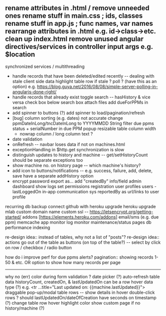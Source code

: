 rename attributes in .html / remove unneeded ones
rename stuff in main.css ; ids, classes
rename stuff in app.js ; func names, var names
rearrange attributes in .html e.g. id->class->etc.
clean up index.html
remove unused angular directives/services in controller input args e.g. $location
-------------------------------------------

synchronized services / multithreading
- handle records that have been deleted/edited recently -- dealing with stale client side data
    highlight table row if stale ?
    poll ? (have this as an option) e.g. https://blog.guya.net/2016/08/08/simple-server-polling-in-angularjs-done-right/
- handle records that already exist
toggle search -- hasHistory & vice versa
    check box below search box
attach files
add dueForPPMs in search
- add spinner to buttons (?)
    add spinner to load/pagination/refresh
- [bug] column sorting (e.g. dates) not accurate
    change ppmDateInLong/tncDateInLong to YYYYMMDD String
filter due ppms status + serialNumber in due PPM popup
resizable table column width
    - nowrap column / long column text ?
- date validation
- onRefresh -- navbar loses data if not on machines.html
- exceptionHandling in $http.get
synchronization is slow
- distinguish updates to history and machine -- get/setHistoryCount should be
    separate exceptions too
- show machine no. on history page -- which machine's history?
- add icon to buttons/notifications -- e.g. success, failure, add, delete, save
have a separate addHistory option
- encrypt password
export as...
add "createdBy" info/field
admin dashboard
    show logs
    set permissions
registration
    user profiles
users - lastLoggedOn
in-app communication sys
reportedBy as url/links to user profile

recurring db backup
connect github with heroku
upgrade heroku
upgrade mlab
custom domain name
    custom ssl -- https://letsencrypt.org/getting-started/
addons [https://elements.heroku.com/addons]
    email/sms (e.g. due ppm)
    memcache
    app monitor
    log monitor
    maintenance/status pages
db performance
    indexing

re-design idea:: instead of tables, why not a list of "posts"?
re-design idea:: actions go out of the table as buttons (on top of the table?) -- select by click on row / checkbox / radio button

how do i improve perf for due ppms alerts?
pagination:: showing records 1-50 & etc.
    OR option to show how many records per page

-------------------------------------------
why no (err) color during form validation ?
date picker (?)
auto-refresh table data
historyCount, createdOn, & lastUpdatedOn can be a row hover data type (?)
    e.g. <tr ...title="Last updated on: {{machine.lastUpdated}}">
draggable pop-up/modal
table rows -- show details in hover
double-click rows ?
should lastUpdatedOn/dateOfCreation have seconds on timestamp (?)
change table row hover highlight color
show custom <blank> page if no history/machine (?)
